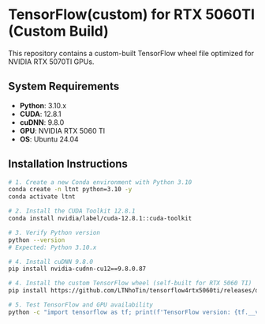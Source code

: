 # TensorFlow(custom) for RTX 5060TI (Custom Build)

This repository contains a custom-built TensorFlow wheel file optimized for NVIDIA RTX 5070TI GPUs.

## System Requirements

- **Python**: 3.10.x
- **CUDA**: 12.8.1
- **cuDNN**: 9.8.0
- **GPU**: NVIDIA RTX 5060 TI 
- **OS**: Ubuntu 24.04 

## Installation Instructions

```bash
# 1. Create a new Conda environment with Python 3.10
conda create -n ltnt python=3.10 -y
conda activate ltnt

# 2. Install the CUDA Toolkit 12.8.1
conda install nvidia/label/cuda-12.8.1::cuda-toolkit

# 3. Verify Python version
python --version
# Expected: Python 3.10.x

# 4. Install cuDNN 9.8.0 
pip install nvidia-cudnn-cu12==9.8.0.87

# 4. Install the custom TensorFlow wheel (self-built for RTX 5060 TI)
pip install https://github.com/LTNhoTin/tensorflow4rtx5060ti/releases/download/v1.1/tensorflow-2.20.0.dev0+selfbuilt-cp310-cp310-linux_x86_64.whl

# 5. Test TensorFlow and GPU availability
python -c "import tensorflow as tf; print(f'TensorFlow version: {tf.__version__}'); print(f'GPU available: {tf.config.list_physical_devices(\"GPU\")}')"
